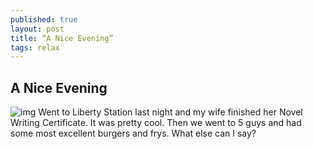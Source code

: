 ```yaml
---
published: true
layout: post
title: “A Nice Evening”
tags: relax
---
```


## A Nice Evening

![img](http://media.davidkanter.com/P1050820.JPG)
Went to Liberty Station last night and my wife finished her Novel Writing Certificate. It was pretty cool. Then we went to 5 guys and had some most excellent burgers and frys. What else can I say?
